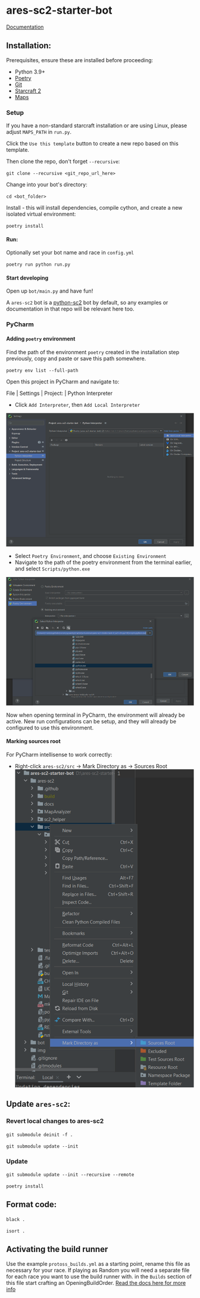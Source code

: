 # ares-sc2-starter-bot

[Documentation](https://aressc2.github.io/ares-sc2/index.html)

## Installation:
Prerequisites, ensure these are installed before proceeding:
- Python 3.9+ 
- [Poetry](https://python-poetry.org/)
- [Git](https://git-scm.com/)
- [Starcraft 2](https://starcraft2.com/en-gb/)
- [Maps](https://sc2ai.net/wiki/maps/)

### Setup
If you have a non-standard starcraft installation or are using Linux, please adjust `MAPS_PATH` in `run.py`.

Click the `Use this template` button to create a new repo based on this template.

Then clone the repo, don't forget `--recursive`:

`git clone --recursive <git_repo_url_here>`

Change into your bot's directory:

`cd <bot_folder>`

Install - this will install dependencies, compile cython, and create a new isolated virtual environment:

`poetry install`

#### Run:

Optionally set your bot name and race in `config.yml`

`poetry run python run.py`

#### Start developing
Open up `bot/main.py` and have fun! 

A `ares-sc2` bot is a [python-sc2](https://github.com/BurnySc2/python-sc2) bot by default, so any examples or
documentation in that repo will be relevant here too.

### PyCharm

#### Adding `poetry` environment
Find the path of the environment `poetry` created in the installation step previously, copy and paste
or save this path somewhere.

`poetry env list --full-path`


Open this project in PyCharm and navigate to:

File | Settings | Project: <project name> | Python Interpreter

 - Click `Add Interpreter`, then `Add Local Interpreter`

![Alt text](img/img1.png "a title")

 - Select `Poetry Environment`, and choose `Existing Environment`
 - Navigate to the path of the poetry environment from the terminal earlier, and select `Scripts/python.exe`

![Alt text](img/img2.png "a title")

Now when opening terminal in PyCharm, the environment will already be active. New run configurations can be setup,
and they will already be configured to use this environment.


#### Marking sources root
For PyCharm intellisense to work correctly:
 - Right-click `ares-sc2/src` -> Mark Directory as -> Sources Root
![Alt text](img/img3.png "a title")

   
## Update `ares-sc2`:
### Revert local changes to ares-sc2

`git submodule deinit -f .`

`git submodule update --init`

### Update

`git submodule update --init --recursive --remote`

`poetry install`

## Format code:
`black .`

`isort .`


## Activating the build runner
Use the example `protoss_builds.yml` as a starting point, rename this file as necessary for your race. If playing as
Random you will need a separate file for each race you want to use the build runner with. in the `Builds`
section of this file start crafting an OpeningBuildOrder. 
[Read the docs here for more info](https://aressc2.github.io/ares-sc2/tutorials.html#build-runner-system)
